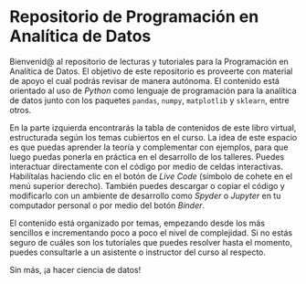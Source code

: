# Repositorio de Programación en Analítica de Datos

Bienvenid@ al repositorio de lecturas y tutoriales para la Programación en Analítica de Datos. El objetivo de este repositorio es proveerte con material de apoyo el cual podrás revisar de manera autónoma. El contenido está orientado al uso de _Python_ como lenguaje de programación para la analítica de datos junto con los paquetes `pandas`, `numpy`, `matplotlib` y `sklearn`, entre otros.

En la parte izquierda encontrarás la tabla de contenidos de este libro virtual, estructurada según los temas cubiertos en el curso.
La idea de este espacio es que puedas aprender la teoría y complementar con ejemplos, para que luego puedas ponerla en práctica en el desarrollo de los talleres. Puedes interactuar directamente con el código por medio de celdas interactivas. Habilítalas haciendo clic en el botón de _Live Code_ (símbolo de cohete en el menú superior derecho). También puedes descargar o copiar el código y modificarlo con un ambiente de desarrollo como _Spyder_ o _Jupyter_ en tu computador personal o por medio del botón _Binder_.

El contenido está organizado por temas, empezando desde los más sencillos e incrementando poco a poco el nivel de complejidad. Si no estás seguro de cuáles son los tutoriales que puedes resolver hasta el momento, puedes consultarle a un asistente o instructor del curso al respecto.

Sin más, ¡a hacer ciencia de datos!
